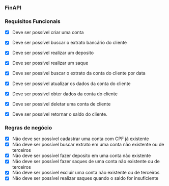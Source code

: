 ### FinAPI

### Requisitos Funcionais

- [x] Deve ser possível criar uma conta
- [x] Deve ser possível buscar o extrato bancário do cliente
- [x] Deve ser possível realizar um deposito
- [x] Deve ser possível realizar um saque
- [x] Deve ser possível buscar o extrato da conta do cliente por data
- [x] Deve ser possível atualizar os dados da conta do cliente
- [x] Deve ser possível obter dados da conta do cliente
- [x] Deve ser possível deletar uma conta de cliente
- [x] Deve ser possível retornar o saldo do cliente. 


### Regras de negócio

- [x] Não deve ser possível cadastrar uma conta com CPF já existente
- [x] Não deve ser possível buscar extrato em uma conta não existente ou de terceiros
- [x] Não deve ser possível fazer deposito em uma conta não existente
- [x] Não deve ser possível fazer saques de uma conta não existente ou de terceiros
- [x] Não deve ser possível excluir uma conta não existente ou de terceiros
- [x] Não deve ser possível realizar saques quando o saldo for insuficiente